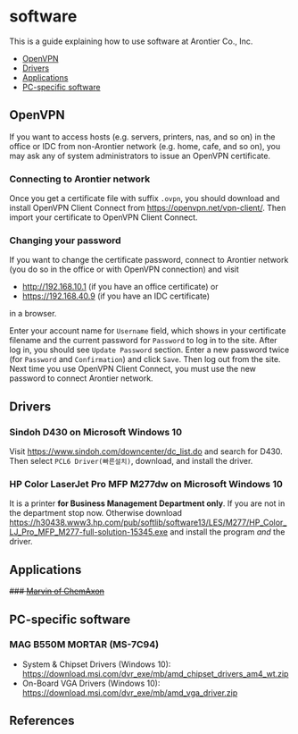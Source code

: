# software

This is a guide explaining how to use software at Arontier Co., Inc.

* [OpenVPN](#openvpn)
* [Drivers](#drivers)
* [Applications](#applications)
* [PC-specific software](#pc-specific-software)

## OpenVPN

If you want to access hosts (e.g. servers, printers, nas, and so on) in the office or IDC
from non-Arontier network (e.g. home, cafe, and so on),
you may ask any of system administrators to issue an OpenVPN certificate.

### Connecting to Arontier network

Once you get a certificate file with suffix `.ovpn`, you should download
and install OpenVPN Client Connect from https://openvpn.net/vpn-client/.
Then import your certificate to OpenVPN Client Connect.

### Changing your password

If you want to change the certificate password, connect to Arontier network
(you do so in the office or with OpenVPN connection) and visit 

* http://192.168.10.1 (if you have an office certificate) or 
* https://192.168.40.9 (if you have an IDC certificate) 

in a browser. 

Enter your account name for `Username` field, which shows in your certificate filename
and the current password for `Password` to log in to the site.
After log in, you should see `Update Password` section. 
Enter a new password twice (for `Password` and `Confirmation`) and click `Save`.
Then log out from the site.  
Next time you use OpenVPN Client Connect, you must use the new password to connect Arontier network.

## Drivers

### Sindoh D430 on Microsoft Windows 10

Visit https://www.sindoh.com/downcenter/dc_list.do and search for D430.
Then select `PCL6 Driver(빠른설치)`, download, and install the driver.

### HP Color LaserJet Pro MFP M277dw on Microsoft Windows 10

It is a printer **for Business Management Department only**.
If you are not in the department stop now. Otherwise download 
https://h30438.www3.hp.com/pub/softlib/software13/LES/M277/HP_Color_LJ_Pro_MFP_M277-full-solution-15345.exe
and install the program *and* the driver.

## Applications

~~### [Marvin of ChemAxon](files/marvin.pdf)~~

## PC-specific software

### MAG B550M MORTAR (MS-7C94)

* System & Chipset Drivers (Windows 10): https://download.msi.com/dvr_exe/mb/amd_chipset_drivers_am4_wt.zip
* On-Board VGA Drivers (Windows 10): https://download.msi.com/dvr_exe/mb/amd_vga_driver.zip

## References
